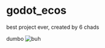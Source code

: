 # godot_ecos


best project ever, created by 6 chads

dumbo
![buh](https://preview.redd.it/upvote-to-bring-buh-back-v0-cn4sjlt9fwbb1.jpg?width=640&crop=smart&auto=webp&s=3368fdb3b640f008a30691a759ab07b9aff599bf)